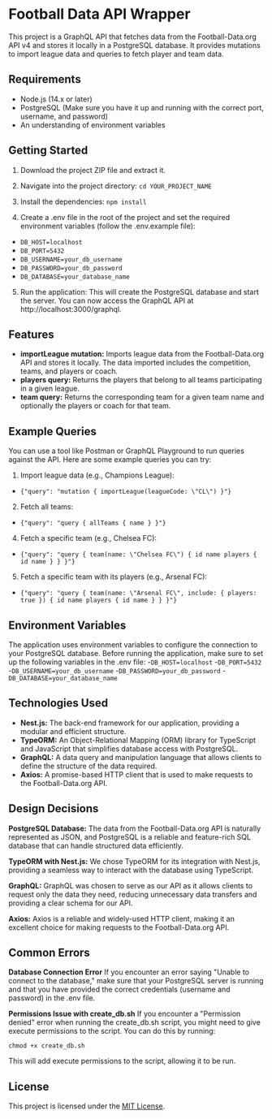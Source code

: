 # Football Data API Wrapper

This project is a GraphQL API that fetches data from the Football-Data.org API v4 and stores it locally in a PostgreSQL database. It provides mutations to import league data and queries to fetch player and team data.

## Requirements

- Node.js (14.x or later)
- PostgreSQL (Make sure you have it up and running with the correct port, username, and password)
- An understanding of environment variables

## Getting Started

1. Download the project ZIP file and extract it.
2. Navigate into the project directory:
   `cd YOUR_PROJECT_NAME`

3. Install the dependencies:
   `npm install`

4. Create a .env file in the root of the project and set the required environment variables (follow the .env.example file):
-   `DB_HOST=localhost`
-   `DB_PORT=5432`
-   `DB_USERNAME=your_db_username`
-   `DB_PASSWORD=your_db_password`
-   `DB_DATABASE=your_database_name`

5. Run the application:
   This will create the PostgreSQL database and start the server. You can now access the GraphQL API at http://localhost:3000/graphql.

## Features

- **importLeague mutation:** Imports league data from the Football-Data.org API and stores it locally. The data imported includes the competition, teams, and players or coach.
- **players query:** Returns the players that belong to all teams participating in a given league.
- **team query:** Returns the corresponding team for a given team name and optionally the players or coach for that team.

## Example Queries

You can use a tool like Postman or GraphQL Playground to run queries against the API. Here are some example queries you can try:

1. Import league data (e.g., Champions League):

-   `{"query": "mutation { importLeague(leagueCode: \"CL\") }"}`

2. Fetch all teams:
-   `{"query": "query { allTeams { name } }"}`

4. Fetch a specific team (e.g., Chelsea FC):
-   `{"query": "query { team(name: \"Chelsea FC\") { id name players { id name } } }"}`

5. Fetch a specific team with its players (e.g., Arsenal FC):
-   `{"query": "query { team(name: \"Arsenal FC\", include: { players: true }) { id name players { id name } } }"}`

## Environment Variables

The application uses environment variables to configure the connection to your PostgreSQL database. Before running the application, make sure to set up the following variables in the .env file:
-`DB_HOST=localhost`
-`DB_PORT=5432`
-`DB_USERNAME=your_db_username`
-`DB_PASSWORD=your_db_password`
-`DB_DATABASE=your_database_name`

## Technologies Used

- **Nest.js:** The back-end framework for our application, providing a modular and efficient structure.
- **TypeORM:** An Object-Relational Mapping (ORM) library for TypeScript and JavaScript that simplifies database access with PostgreSQL.
- **GraphQL:** A data query and manipulation language that allows clients to define the structure of the data required.
- **Axios:** A promise-based HTTP client that is used to make requests to the Football-Data.org API.

## Design Decisions

**PostgreSQL Database:** The data from the Football-Data.org API is naturally represented as JSON, and PostgreSQL is a reliable and feature-rich SQL database that can handle structured data efficiently.

**TypeORM with Nest.js:** We chose TypeORM for its integration with Nest.js, providing a seamless way to interact with the database using TypeScript.

**GraphQL:** GraphQL was chosen to serve as our API as it allows clients to request only the data they need, reducing unnecessary data transfers and providing a clear schema for our API.

**Axios:** Axios is a reliable and widely-used HTTP client, making it an excellent choice for making requests to the Football-Data.org API.

## Common Errors

**Database Connection Error**
If you encounter an error saying "Unable to connect to the database," make sure that your PostgreSQL server is running and that you have provided the correct credentials (username and password) in the .env file.

**Permissions Issue with create_db.sh**
If you encounter a "Permission denied" error when running the create_db.sh script, you might need to give execute permissions to the script. You can do this by running:

`chmod +x create_db.sh`

This will add execute permissions to the script, allowing it to be run.

## License

This project is licensed under the [MIT License](https://opensource.org/license/mit/).
